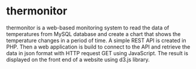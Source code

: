 # thermonitor
thermonitor is a web-based monitoring system to read the data of temperatures from MySQL database and create a chart that shows the temperature changes in a period of time. A simple REST API is created in PHP. Then a web application is build to connect to the API and retrieve 
the data in json format with HTTP request GET using JavaScript. The result is displayed on the front end of a website using d3.js library.
